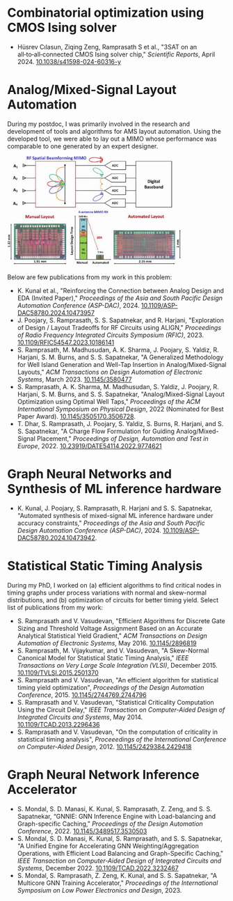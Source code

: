# Combinatorial optimization using CMOS Ising solver
- Hüsrev Cılasun, Ziqing Zeng, Ramprasath S et al., "3SAT on an all‑to‑all‑connected CMOS Ising solver chip," _Scientific Reports_, April 2024. [10.1038/s41598-024-60316-y](https://www.nature.com/articles/s41598-024-60316-y.epdf)

# Analog/Mixed-Signal Layout Automation
During my postdoc, I was primarily involved in the research and development of tools and algorithms for AMS layout automation. Using the developed tool, we were able to lay out a MIMO whose performance was comparable to one generated by an expert designer.

<img src="/research/mimo.jpg" width="400" height="253">

Below are few publications from my work in this problem:
- K. Kunal et al., "Reinforcing the Connection between Analog Design and EDA (Invited Paper)," _Proceedings of the Asia and South Pacific Design Automation Conference (ASP-DAC)_, 2024. [10.1109/ASP-DAC58780.2024.10473957](https://doi.org/10.1109/ASP-DAC58780.2024.10473957)
- J. Poojary, S. Ramprasath, S. S. Sapatnekar, and R. Harjani, "Exploration of Design / Layout Tradeoffs for RF Circuits using ALIGN," _Proceedings of Radio Frequency Integrated Circuits Symposium (RFIC)_, 2023. [10.1109/RFIC54547.2023.10186141](https://doi.org/10.1109/RFIC54547.2023.10186141)
- S. Ramprasath, M. Madhusudan, A. K. Sharma, J. Poojary, S. Yaldiz, R. Harjani, S. M. Burns, and S. S. Sapatnekar, "A Generalized Methodology for Well Island Generation and Well-Tap Insertion in Analog/Mixed-Signal Layouts," _ACM Transactions on Design Automation of Electronic Systems_, March 2023. [10.1145/3580477](https://doi.org/10.1145/3580477)
- S. Ramprasath, A. K. Sharma, M. Madhusudan, S. Yaldiz, J. Poojary, R. Harjani, S. M. Burns, and S. S. Sapatnekar, "Analog/Mixed-Signal Layout Optimization using Optimal Well Taps," _Proceedings of the ACM International Symposium on Physical Design_, 2022 (Nominated for Best Paper Award). [10.1145/3505170.3506728](https://doi.org/10.1145/3505170.3506728).
- T. Dhar, S. Ramprasath, J. Poojary, S. Yaldiz, S. Burns, R. Harjani, and S. S. Sapatnekar, "A Charge Flow Formulation for Guiding Analog/Mixed-Signal Placement," _Proceedings of Design, Automation and Test in Europe_, 2022. [10.23919/DATE54114.2022.9774621](https://doi.org/10.23919/DATE54114.2022.9774621)

# Graph Neural Networks and Synthesis of ML inference hardware
- K. Kunal, J. Poojary, S. Ramprasath, R. Harjani and S. S. Sapatnekar, "Automated synthesis of mixed-signal ML inference hardware under accuracy constraints," _Proceedings of the Asia and South Pacific Design Automation Conference (ASP-DAC)_, 2024. [10.1109/ASP-DAC58780.2024.10473942](https://doi.org/10.1109/ASP-DAC58780.2024.10473942).

# Statistical Static Timing Analysis
During my PhD, I worked on (a) efficient algorithms to find critical nodes in timing graphs under process variations with normal and skew-normal distributions, and (b) optimization of circuits for better timing yield. Select list of publications from my work:

- S. Ramprasath and V. Vasudevan, "Efficient Algorithms for Discrete Gate Sizing and Threshold Voltage Assignment Based on an Accurate Analytical Statistical Yield Gradient," _ACM Transactions on Design Automation of Electronic Systems_, May 2016. [10.1145/2896819](https://doi.org/10.1145/2896819)
- S. Ramprasath, M. Vijaykumar, and V. Vasudevan, "A Skew-Normal Canonical Model for Statistical Static Timing Analysis," _IEEE Transactions on Very Large Scale Integration (VLSI)_, December 2015. [10.1109/TVLSI.2015.2501370](https://doi.org/10.1109/TVLSI.2015.2501370)
- S. Ramprasath and V. Vasudevan, "An efficient algorithm for statistical timing yield optimization", _Proceedings of the Design Automation Conference_, 2015. [10.1145/2744769.2744796](https://doi.org/10.1145/2744769.2744796)
- S. Ramprasath and V. Vasudevan, "Statistical Criticality Computation Using the Circuit Delay," _IEEE Transaction on Computer-Aided Design of Integrated Circuits and Systems_, May 2014. [10.1109/TCAD.2013.2296436](https://doi.org/10.1109/TCAD.2013.2296436)
- S. Ramprasath and V. Vasudevan, "On the computation of criticality in statistical timing analysis", _Proceeedings of the International Conference on Computer-Aided Design_, 2012. [10.1145/2429384.2429418](https://doi.org/10.1145/2429384.2429418)

# Graph Neural Network Inference Accelerator
- S. Mondal, S. D. Manasi, K. Kunal, S. Ramprasath, Z. Zeng, and S. S. Sapatnekar, “GNNIE: GNN Inference Engine with Load-balancing and Graph-specific Caching,” _Proceedings of the Design Automation Conference_, 2022. [10.1145/3489517.3530503](https://doi.org/10.1145/3489517.3530503)
- S. Mondal, S. D. Manasi, K. Kunal, S. Ramprasath, and S. S. Sapatnekar, "A Unified Engine for Accelerating GNN Weighting/Aggregation Operations, with Efficient Load Balancing and Graph-Specific Caching," _IEEE Transaction on Computer-Aided Design of Integrated Circuits and Systems_, December 2022. [10.1109/TCAD.2022.3232467](https://doi.org/10.1109/TCAD.2022.3232467)
- S. Mondal, S. Ramprasath, Z. Zeng, K. Kunal, and S. S. Sapatnekar, "A Multicore GNN Training Accelerator," _Proceedings of the International Symposium on Low Power Electronics and Design_, 2023.
